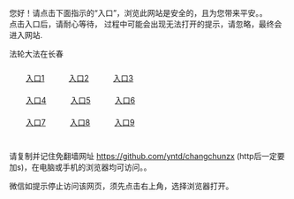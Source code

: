 您好！请点击下面指示的“入口”，浏览此网站是安全的，且为您带来平安。。 <br/>
点击入口后，请耐心等待， 过程中可能会出现无法打开的提示，请忽略，最终会进入网站. </br>

法轮大法在长春<br/>
<div style="padding:10px"><a style="margin:20px" target="_blank" href="https://d3of84cgdh9u9p.cloudfront.net/2Qpsp?shhoa" id="ccLink1" rel="nofollow">入口1</a> <a target="_blank" style="margin:20px" href="https://d2e4hsm3u8ey1j.cloudfront.net/2Qpsp?oadpn" id="ccLink2" rel="nofollow">入口2</a> <a style="margin:20px" target="_blank" href="https://d2gvs2nmm40erc.cloudfront.net/2Qpsp?ebmdxsbh" id="ccLink3" rel="nofollow">入口3</a></div>

<div style="padding:10px" ><a style="margin:20px" target="_blank" href="https://d3of84cgdh9u9p.cloudfront.net/2Qpsp?shhoa" id="ccLink4" rel="nofollow">入口4</a> <a style="margin:20px" href="https://d2e4hsm3u8ey1j.cloudfront.net/2Qpsp?oadpn" target="_blank" id="ccLink5" rel="nofollow">入口5</a> <a style="margin:20px" href="https://d2gvs2nmm40erc.cloudfront.net/2Qpsp?ebmdxsbh" target="_blank" id="ccLink6" rel="nofollow">入口6</a></div>

<div style="padding:10px"><a style="margin:20px" target="_blank" href="https://d3of84cgdh9u9p.cloudfront.net/2Qpsp?shhoa" id="ccLink7" rel="nofollow">入口7</a> <a style="margin:20px" href="https://d2e4hsm3u8ey1j.cloudfront.net/2Qpsp?oadpn" target="_blank" id="ccLink8" rel="nofollow">入口8</a> <a style="margin:20px" target="_blank" href="https://d2gvs2nmm40erc.cloudfront.net/2Qpsp?ebmdxsbh" id="ccLink9" rel="nofollow">入口9</a></div>

<br/>



请复制并记住免翻墙网址 https://github.com/yntd/changchunzx (http后一定要加s)，在电脑或手机的浏览器均可访问。。<br/>

微信如提示停止访问该网页，须先点击右上角，选择浏览器打开。
